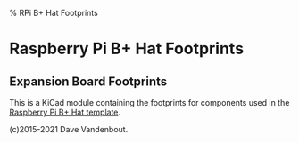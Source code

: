 % RPi B+ Hat Footprints

Raspberry Pi B+ Hat Footprints
==============================

Expansion Board Footprints
------------------------------

This is a KiCad module containing the footprints for components
used in the [Raspberry Pi B+ Hat template](https://github.com/devbisme/RPi_Hat_Template).

(c)2015-2021 Dave Vandenbout.
